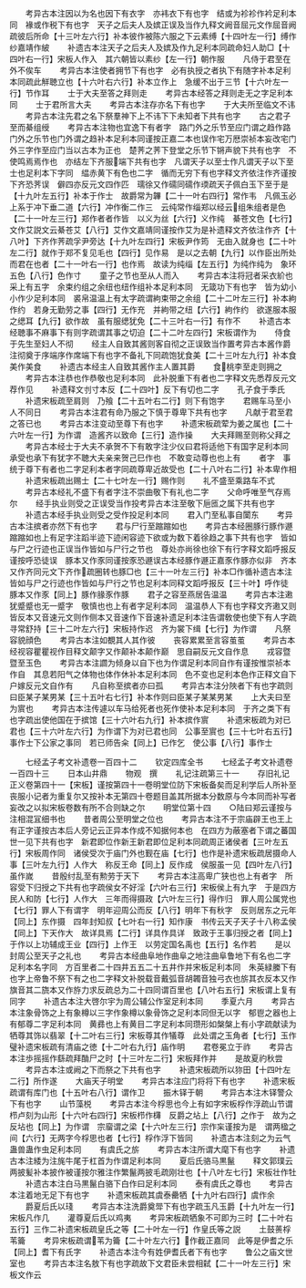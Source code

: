 <!-- { "loadSidebar": true } -->
　　考异古本注因以为名也因下有衣字　亦袆衣下有也字　结或为袗袗作衿足利本同　褖或作税下有也字　天子之后夫人及嫔正误及当作九释文阙音屈元文作屈音阙疏彼后所命【十三叶左六行】补本彼作被陈六服之下云素缚【十四叶左一行】缚作纱嘉靖作紴
　　补遗古本注天子之后夫人及嫔及作九足利本同疏命妇人助□【十四叶右一行】宋板人作入　其六朝皆以素纱【左一行】朝作服
　　凡侍于君至在外不俟车
　　考异古本注使者拥节下有也字　必有执授之者执下有随字补本足利本同疏此觧聴立也【十六叶右六行】补本立作上　急缓不出于三节【十六叶左一行】节作耳
　　士于大夫至答之拜则走
　　考异古本经答之拜则走无之字足利本同
　　士于君所言大夫
　　考异古本注存亦名下有也字
　　于大夫所至临文不讳
　　考异古本注先君之名下祭羣神下上不讳下下未知者下共有也字
　　古之君子至而綦组绶
　　考异古本注物也宜逸下有者字　路门外之乐节至应门谓之趋作路门外之乐节也门外谓之趋补本足利本同谨按正嘉二本也误作宅万厯崇祯本妄改宅门外三字作至应门当以古本为正也　楚荠之荠下登堂之乐节下锵声貌下共有也字　不使鸣焉焉作也　亦结左下齐服端下共有也字　凡谓天子以至士作凡谓天子以下至士也足利本下字同　緼赤黄下有色也二字　循而无穷下有也字释文齐依注作齐谨按下齐恐荠误　僻四亦反元文四作匹　瓀徐又作礝同礝作瑌疏天子佩白玉下至于是【十九叶左五行】补本于作士　故爵常为韠【二十一叶右四行】常作韦　凡佩玉必上系于冲下垂二道【六行】冲作衡二作三　云纯常作缁郑以经云组朱组者是色【二十一叶左三行】郑作者者作皆　以义为丝【六行】义作纯　綦苍文色【七行】文作艾説文云綦苍艾【八行】艾作文嘉靖同谨按作艾为是补遗释文齐依注作齐【十八叶】下齐作荠疏孚尹旁达【十九叶左四行】宋板尹作筠　无由入就身也【二十叶左二行】就作于郑不复见毛也【四行】见作易　是以之去朝【九行】以作臣出所处而君在也者【二十一叶右一行】也作焉　故读为纯缁【左五行】为纯作纯为　象环五色【八行】色作寸
　　童子之节也至从人而入
　　考异古本注将冠者采衣紒也采上有五字　余束约组之余纽也纽作组补本足利本同　无箴功下有也字　皆为幼小小作少足利本同　裘帛温温上有太字疏谓絇束带之余组【二十二叶左三行】补本絇作约　若身无勤劳之事【四行】无作充　并絇带之纽【六行】絇作约　欲遂服本服之缌耳【九行】欲作故　虽有服缌犹免【二十三叶右一行】有作不
　　补遗古本经聴事不麻事下有则字疏谓其事之切迫【二十二叶左四行】宋板谓作为
　　侍食于先生至妇人不彻
　　经主人自致其酱则客自彻之正误致当作置考异古本酱作爵注彻奠于序端序作席端下有也字不备礼下同疏饱犹食美【二十三叶左九行】补本食美作美食
　　补遗古本经主人自致其酱作主人置其爵
　　食桃李至走则拥之
　　考异古本注恭也作恭敬也足利本同　此补脱重下有者也二字释文先悉荐反元文荐作见
　　补遗释文刌寸本反【二十四叶】反下有切也二字
　　孔子食于季氏
　　补遗宋板疏至肩则　乃飱【二十五叶右二行】则下有饱字
　　君赐车马至小人不同日
　　考异古本注君有命乃服之下慎于尊卑下共有也字
　　凡献于君至君之答已也
　　考异古本注变动至尊下有也字
　　补遗宋板疏荤为姜之属也【二十六叶左一行】为作谓　造酱齐以致命【三行】造作操
　　大夫拜赐至则称父拜之
　　考异古本经士于大夫不承贺不下有敢字注少仪曰君将适他下有国字足利本同　承受也承下有犹字不聴大夫亲来贺己巳作也　不敢变动尊也也上有
　　者字　事统于尊下有者也二字足利本者字同疏尊卑近故受也【二十八叶右二行】补本卑作相
　　补遗宋板疏出赐士【二十七叶左一行】赐作则
　　礼不盛至乘路车不式
　　考异古本经礼不盛下有者字注不崇曲敬下有礼也二字
　　父命呼唯至气存焉尔
　　经手执业则受之正误受当作投考异古本注至敬下巵匜之属下共有也字
　　补遗古本经手执业则受之受作投足利本同
　　君入门至私事自闑东
　　考异古本注摈者亦然下有也字
　　君与尸行至蹜蹜如也
　　考异古本经圈豚行豚作遯蹜蹜如也上有足字注蹈半迹下迹闲容迹下欲或为数下着徐趋之事下共有也字　皆如与尸之行迹也正误当作皆如与尸行之节也　尊处亦尚徐也徐下有行字释文蹈呼报反谨按呼恐徒误　豚本又作豕同谨按豕恐遯误古本经豚作遯正嘉豕作豚亦似非　齐本又作齐同元文下齐作疏圈转也豚□也【三十一叶左三行】补本□作循补遗古本注皆如与尸之行迹也作皆如与尸行之节也足利本同释文蹈呼报反【三十叶】呼作徒　豚本又作豕【同上】豚作腞豕作豚
　　君子之容至燕居告温温
　　考异古本注遫犹蹙蹙也无一蹙字　敬慎也也上有者字足利本同　温温恭人下有也字释文齐遫又则皆反本又音速元文则作侧本又音速作下音速补遗足利本注告谓敎使也使下有人字疏寻常舒持【三十二叶左六行】宋板持作迟　齐为裳下缉【七行】为作谓
　　凡祭容貌顔色
　　考异古本注如覩其人其作彼
　　丧容累累至言容茧茧
　　考异古本经视容瞿瞿视作目释文颠字又作颠补本颠作巅　思自嗣反元文自作息
　　戎容暨暨至玉色
　　考异古本注讇为倾身以自下也为作谓足利本同自作有谨按惟崇祯本作自　其息若阳气之体物也体作休补本足利本同　色不变也足利本色作正释文自下户嫁反元文自作有
　　凡自称至摈者亦曰孤
　　考异古本注分陜者下有也字疏则曰臣某子某男某【三十五叶右七行】补本作则曰臣某子某某男某
　　上大夫曰至为賔也
　　考异古本注传遽以车马给死者也死作使补本足利本同　于齐之类下有也字疏出使他国在于摈馆【三十六叶右九行】补本摈作賔
　　补遗宋板疏为对已君也【三十六叶左六行】为作谓下为对已君也同　公事至賔也【三十七叶右五行】事作士下公家之事同　若已师告籴【同上】已作乞　使公事【八行】事作士

　　七经孟子考文补遗卷一百四十二
　　钦定四库全书
　　七经孟子考文补遗卷一百四十三
　　日本山井鼎
　　物观　撰
　　礼记注疏第三十一
　　存旧礼记正义卷第四十一【宋板】谨按第四十一卷明堂位防下宋板备矣而足利学后人所补至丧服小记者为重复尔又按补本无第四十卷题目盖其所据本分数原与今本同而补写者妄改之以拟宋板卷数有所不合则缺之尔
　　明堂位第十四
　　○陆曰郑云谨按与注相混冝细书也
　　昔者周公至明堂之位也
　　考异古本注不于宗庙辟王也王上有正字谨按古本后人旁记云正异本作成不知据何本也　在四方为蔽塞者下谓之蕃国世一见下共有也字　新君即位作新王新君即位足利本同疏周正诸侯者【三叶左五行】宋板周作同　诸侯受次于庙门外也觐在庙【七行】也作是补遗宋板疏居摄命人事【三叶左九行】人作大　称反王命【同上】反作成　侯服虽一见【四叶左八行】虽作嵗
　　昔殷纣乱至有勲劳于天下
　　考异古本注高卑广狭也也上有者字　所容受下归授之下共有也字疏侯女不好淫【六叶右三行】宋板侯上有九字　于是四方民人和防【七行】人作大　三年而得摄政【六叶左三行】得作归　罪人周公属党也【七行】罪人下有谓字　明年迎周公而反【八行】明年下有秋字　反则居东之元年【同上】东作摄　四年封知叔【七叶右一行】知作康　书传云天子天子十八称孟侯【同上】下天作大　故详具焉【二行】详具作具详　致政于王事归授之者【同上】于作以上功辅成王业【四行】上作王　以劳定国名禹也【五行】名作若
　　是以封周公至天子之礼也
　　考异古本经曲阜地作曲阜之地注曲阜鲁地下有名也二字足利本名字同　方百里者二十四井五五二十五井作并宋板足利本同　朱英緑縢下有也字上帝鲁不祭下有之也二字释文补脱载音戴弧音胡韣音独弓衣也旂其衣反本又作旗音其二旒本又作斿力求反疏总为二十四同谓百里也【八叶右五行】宋板谓上复有同字
　　补遗古本注大啓尔宇为周公辅公作室足利本同
　　季夏六月
　　考异古本注象骨饰之上有象樽以三字作象樽以象骨饰之足利本同但无以字　郁鬯之器也上有郁尊二字足利本同　黄彞也上有黄目二字足利本同瓒形如槃槃上有小字疏献读为牺尊其饰以翡翠【十二叶右三行】宋板尊其作犠尊　此处谓之玉角者【七行】玉作璧补遗宋板疏有清庙之徳【十二叶右九行】庙作明
　　君卷冕立于祚
　　考异古本注歩摇摇作繇疏拜酳尸之时【十三叶左二行】宋板拜作并
　　是故夏礿秋尝
　　考异古本注或阙之下而祭之下共有也字
　　补遗宋板疏所以狝田【十四叶左二行】所作遂
　　大庙天子明堂
　　考异古本注应门将将下有也字
　　补遗宋板疏谓有库门也【十五叶右八行】谓作卫
　　振木铎于朝
　　考异古本注木铎警众下有也字
　　山节藻棁
　　考异古本注今桴思也今上有如字宋板桴作浮疏山节谓栉卢刻为山形【十六叶右四行】宋板栉作欂　反爵之坫上【八行】之作于　故为之反坫也【同上】为作谓　宗廇谓之梁【十六叶左三行】宗作杗谨按为是　谓两楹之间【六行】无两字今桴思也者【七行】桴作浮下皆同
　　补遗古本注刻之为云气蛊兽蛊作虫足利本同
　　有虞氏之旂
　　考异古本注所谓大麾下有也字
　　补遗古本注緌为注旄牛尾于杠首为作谓足利本同
　　夏后氏骆马黒鬣
　　释文郭璞云两披髪补本披作被谨按尔雅注作繁鬣两披毛疏刚壮也【十八叶左七行】宋板壮作牡
　　补遗古本注白马黒鬣白骆下白作曰足利本同
　　泰有虞氏之尊也
　　考异古本注着地无足下有也字
　　补遗宋板疏其虞泰罍牺【十九叶右四行】虞作余
　　爵夏后氏以琖
　　考异古本注洗爵奠斝下有也字疏玉凡玉爵【十九叶左一行】宋板凡作几
　　灌尊夏后氏以鸡夷
　　考异宋板疏牺象不可即为三时【二十叶右五行】三作二补遗宋板疏皇氏之等【二十叶左一行】作皇氏等之説
　　土鼓蒉桴苇籥
　　考异宋板疏谓苇为籥【二十叶左六行】作截正嘉同　此等是伊耆之乐【同上】耆下有氏字
　　补遗古本注今有姓伊耆氏者下有也字
　　鲁公之庙文世室也
　　考异古本注名敖下有也字疏故下文君臣未尝相弑【二十一叶左三行】宋板文作云
